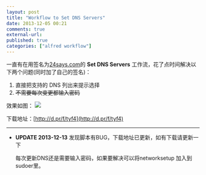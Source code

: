 ```yaml
---
layout: post
title: "Workflow to Set DNS Servers"
date: 2013-12-05 00:21
comments: true
external-url: 
published: true
categories: ["alfred workflow"]
---
```


一直有在用签名为[24says.com](24says.com)的 **Set DNS Servers** 工作流，花了点时间解决以下两个问题(同时加了自己的签名)：

1. 直接把支持的 DNS 列出来提示选择
2. ~~不需要每次变更都输入密码~~

效果如图：
<img src="http://d.pr/i/MATm+">   

下载地址：[http://d.pr/f/tyf4](http://d.pr/f/tyf4)


----- 

- **UPDATE 2013-12-13** 发现脚本有BUG，下载地址已更新，如有下载请更新一下
    
    每次更新DNS还是需要输入密码，如果要解决可以将networksetup 加入到sudoer里。

